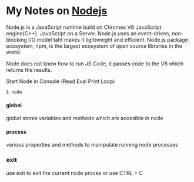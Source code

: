 # My Notes on [Nodejs](https://nodejs.org)

Node.js is a JavaScript runtime build on Chromes V8 JavaScript engine(C++).
JavaScript on a Server.
Node.js uses an event-driven, non-blocking I/O model taht makes it lightweight and efficient.
Node.js package ecosystem, npm, is the largest ecosystem of open source libraries in the world.

Node does not know how to run JS Code, it passes code to the V8 which returns the results.


Start Node in Console (Read Eval Print Loop)

    $ node

#### global
global stores variables and methods which are accesible in node

#### process
various properties and methods to manipulate running node processes

### exit
use exit to exit the current node proces or use CTRL + C
